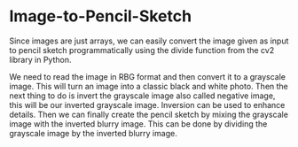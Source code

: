 # Image-to-Pencil-Sketch
Since images are just arrays, we can easily convert the image given as input to pencil sketch programmatically using the divide function from the cv2 library in Python.

We need to read the image in RBG format and then convert it to a grayscale image. 
This will turn an image into a classic black and white photo.
Then the next thing to do is invert the grayscale image also called negative image, 
this will be our inverted grayscale image. 
Inversion can be used to enhance details.
Then we can finally create the pencil sketch by mixing the grayscale image with the inverted blurry image. 
This can be done by dividing the grayscale image by the inverted blurry image.
